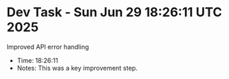 # Dev Task - Sun Jun 29 18:26:11 UTC 2025
Improved API error handling
- Time: 18:26:11
- Notes: This was a key improvement step.
